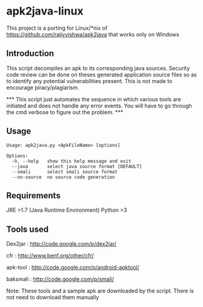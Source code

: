 apk2java-linux
==============

This project is a porting for Linux/*nix of https://github.com/rajivvishwa/apk2java that works only on Windows


Introduction
--------------------
This script decompiles an apk to its corresponding java sources. Security code review can be done on theses generated application source files so as to identify any potential vulnerabilities present.
This is not made to encourage piracy/plagiarism.

 *** This script just automates the sequence in which various tools are initiated and does not handle any error events. You will have to go through the cmd verbose to figure out the problem.  ***

Usage
--------------------
```
Usage: apk2java.py <ApkFileName> [options]

Options:
  -h, --help   show this help message and exit
  --java       select java source format [DEFAULT]
  --smali      select smali source format
  --no-source  no source code generation
```

Requirements
--------------------
JRE >1.7 (Java Runtime Environment)
Python >3


Tools used
--------------------
Dex2jar : http://code.google.com/p/dex2jar/

cfr : http://www.benf.org/other/cfr/

apk-tool : http://code.google.com/p/android-apktool/

baksmali : http://code.google.com/p/smali/

Note: These tools and a sample apk are downloaded by the script. There is not need to download them manually

